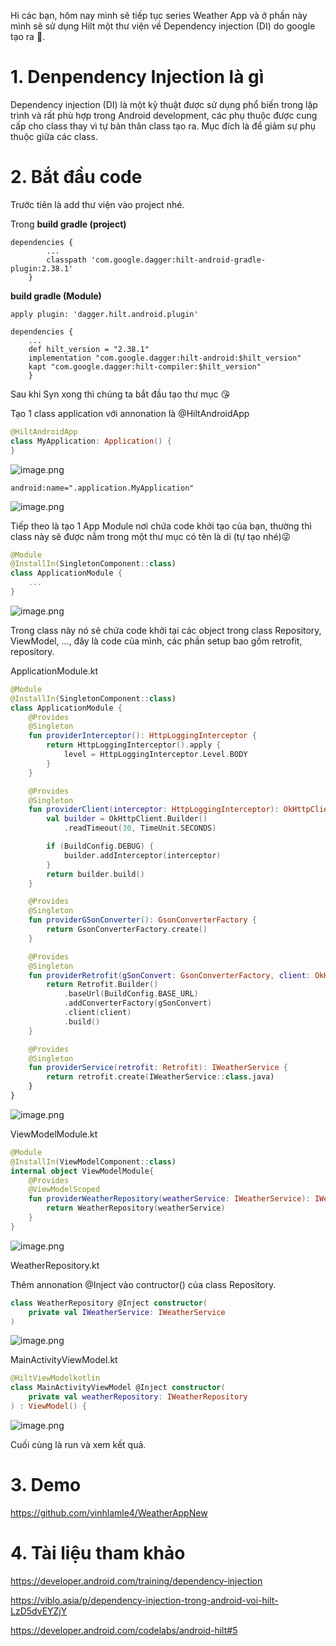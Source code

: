 Hi các bạn, hôm nay mình sẽ tiếp tục series Weather App và ở phần này mình sẽ sử dụng Hilt một thư viện về Dependency injection (DI) do google tạo ra :money_mouth_face:.
# 1. Denpendency Injection là gì 
Dependency injection (DI) là một kỹ thuật được sử dụng phổ biến trong lập trình và rất phù hợp trong Android development, các phụ thuộc được cung cấp cho class thay vì tự bản thân class tạo ra. Mục đích là để giảm sự phụ thuộc giữa các class.

# **2. Bắt đầu code**
Trước tiên là add thư viện vào project nhé.

Trong **build gradle (project)**
```
dependencies {
        ...
        classpath 'com.google.dagger:hilt-android-gradle-plugin:2.38.1'
    }
```

**build gradle (Module)**
```
apply plugin: 'dagger.hilt.android.plugin'

dependencies {
    ...
    def hilt_version = "2.38.1"
    implementation "com.google.dagger:hilt-android:$hilt_version"
    kapt "com.google.dagger:hilt-compiler:$hilt_version"
    }
```

Sau khi Syn xong thì chúng ta bắt đầu tạo thư mục :kissing_heart:

Tạo 1 class application với annonation là @HiltAndroidApp
```kotlin
@HiltAndroidApp
class MyApplication: Application() {
}
```

![image.png](https://images.viblo.asia/b6009463-cfce-4b35-b3a6-1ccb9f5d41a1.png)

```
android:name=".application.MyApplication"
```

![image.png](https://images.viblo.asia/0346708f-a9a1-4ede-91f0-28899e71b757.png)

Tiếp theo là tạo 1 App Module nơi chứa code khởi tạo của bạn, thường thì class này sẽ được nằm trong một thư mục có tên là di (tự tạo nhé):stuck_out_tongue_winking_eye:

```kotlin
@Module
@InstallIn(SingletonComponent::class)
class ApplicationModule {
    ...
}
```

![image.png](https://images.viblo.asia/60798bea-e735-4af7-8d50-5b6fb50d88e5.png)

Trong class này nó sẽ chứa code khởi tại các object trong class Repository, ViewModel, ..., đây là code của mình, các phần setup bao gồm retrofit, repository.

ApplicationModule.kt
```kotlin
@Module
@InstallIn(SingletonComponent::class)
class ApplicationModule {
    @Provides
    @Singleton
    fun providerInterceptor(): HttpLoggingInterceptor {
        return HttpLoggingInterceptor().apply {
            level = HttpLoggingInterceptor.Level.BODY
        }
    }

    @Provides
    @Singleton
    fun providerClient(interceptor: HttpLoggingInterceptor): OkHttpClient {
        val builder = OkHttpClient.Builder()
            .readTimeout(30, TimeUnit.SECONDS)

        if (BuildConfig.DEBUG) {
            builder.addInterceptor(interceptor)
        }
        return builder.build()
    }

    @Provides
    @Singleton
    fun providerGSonConverter(): GsonConverterFactory {
        return GsonConverterFactory.create()
    }

    @Provides
    @Singleton
    fun providerRetrofit(gSonConvert: GsonConverterFactory, client: OkHttpClient): Retrofit {
        return Retrofit.Builder()
            .baseUrl(BuildConfig.BASE_URL)
            .addConverterFactory(gSonConvert)
            .client(client)
            .build()
    }

    @Provides
    @Singleton
    fun providerService(retrofit: Retrofit): IWeatherService {
        return retrofit.create(IWeatherService::class.java)
    }
}
```

![image.png](https://images.viblo.asia/20d1eaf3-a1d0-43f2-a0db-09158006e80b.png)

ViewModelModule.kt
```kotlin
@Module
@InstallIn(ViewModelComponent::class)
internal object ViewModelModule{
    @Provides
    @ViewModelScoped
    fun providerWeatherRepository(weatherService: IWeatherService): IWeatherRepository {
        return WeatherRepository(weatherService)
    }
}
```

![image.png](https://images.viblo.asia/de327977-acb4-4016-8815-8f5dbb9a2cdb.png)

WeatherRepository.kt

Thêm annonation @Inject vào contructor() của class Repository. 
```kotlin
class WeatherRepository @Inject constructor(
    private val IWeatherService: IWeatherService
)
```

![image.png](https://images.viblo.asia/773b4d7f-a483-4c29-aa21-45acf35bc4c0.png)

MainActivityViewModel.kt
```kotlin
@HiltViewModelkotlin
class MainActivityViewModel @Inject constructor(
    private val weatherRepository: IWeatherRepository
) : ViewModel() {
```

![image.png](https://images.viblo.asia/1afe76c6-08fe-4822-ad90-3ccdcd7284be.png)

Cuối cùng là run và xem kết quả.

# 3. Demo
https://github.com/vinhlamle4/WeatherAppNew

#  4. Tài liệu tham khảo
https://developer.android.com/training/dependency-injection

https://viblo.asia/p/dependency-injection-trong-android-voi-hilt-LzD5dvEYZjY

https://developer.android.com/codelabs/android-hilt#5